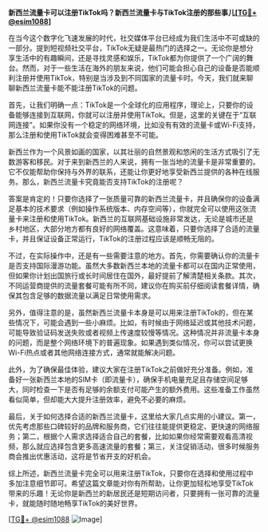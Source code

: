 **新西兰流量卡可以注册TikTok吗？新西兰流量卡与TikTok注册的那些事儿[[TG💪+ @esim1088](https://t.me/s/esim1088)]**

在当今这个数字化飞速发展的时代，社交媒体平台已经成为我们生活中不可或缺的一部分。提到短视频社交平台，TikTok无疑是最热门的选择之一。无论你是想分享生活中的有趣瞬间，还是寻找灵感和娱乐，TikTok都为你提供了一个广阔的舞台。然而，对于一些生活在海外的朋友来说，他们可能会担心自己的设备是否能顺利注册并使用TikTok，特别是当涉及到不同国家的流量卡时。今天，我们就来聊聊新西兰流量卡能不能注册TikTok的问题。

首先，让我们明确一点：TikTok是一个全球化的应用程序，理论上，只要你的设备能够连接到互联网，你就可以注册并使用TikTok。但是，这里的关键在于“互联网连接”。如果你没有一个稳定的网络环境，比如没有有效的流量卡或Wi-Fi支持，那么注册和使用TikTok就会变得困难甚至不可能。

新西兰作为一个风景如画的国家，以其壮丽的自然景观和悠闲的生活方式吸引了无数游客和移民。对于来到新西兰的人来说，拥有一张当地的流量卡是非常重要的。它不仅能帮助你保持与外界的联系，还能让你更好地享受新西兰提供的各种在线服务。那么，新西兰流量卡究竟能否支持TikTok的注册呢？

答案是肯定的！只要你选择了一张质量可靠的新西兰流量卡，并且确保你的设备满足基本的技术要求（例如操作系统版本、内存空间等），你就完全可以使用这张流量卡来注册和使用TikTok。新西兰的互联网基础设施非常发达，无论是城市还是乡村地区，大部分地方都有良好的网络覆盖。这意味着，只要你选择了合适的流量卡，并且保证设备正常运行，TikTok的注册过程应该是顺畅无阻的。

不过，在实际操作中，还是有一些需要注意的地方。首先，你需要确认你的流量卡是否支持国际漫游功能。虽然大多数新西兰本地的流量卡都可以在国内正常使用，但如果你计划出国旅行或长时间居住在国外，最好提前了解清楚相关条款。其次，不同运营商提供的流量套餐可能有所不同，建议你在购买前仔细阅读套餐详情，确保其包含足够的数据流量以满足日常使用需求。

另外，值得注意的是，虽然新西兰流量卡本身是可以用来注册TikTok的，但在某些情况下，可能会遇到一些小麻烦。比如，有时候由于网络延迟或其他技术问题，可能导致验证码发送失败或者视频上传速度较慢等情况。这种情况并非流量卡本身的问题，而是整个网络环境下的普遍现象。如果遇到类似情况，你可以尝试更换Wi-Fi热点或者其他网络连接方式，通常就能解决问题。

此外，为了确保最佳体验，建议大家在注册TikTok之前做好充分准备。例如，准备好一张新西兰本地的SIM卡（即流量卡），确保手机电量充足且存储空间足够大，同时检查一下是否有足够的余额支付可能产生的额外费用。这些准备工作虽然看似简单，但却能大大提升注册效率，避免不必要的麻烦。

最后，关于如何选择合适的新西兰流量卡，这里给大家几点实用的小建议。第一，优先考虑那些口碑较好的品牌和服务商，它们往往能提供更稳定、更快速的网络服务；第二，根据个人需求选择适合自己的套餐，比如如果你经常需要观看高清视频，那么就应选择包含更多高速流量的套餐；第三，关注促销活动，很多时候服务商会推出优惠活动，这将是节省开支的好机会。

综上所述，新西兰流量卡完全可以用来注册TikTok，只要你在选择和使用过程中多加注意细节即可。希望这篇文章能对你有所帮助，让你更加轻松地享受TikTok带来的乐趣！无论你是新西兰的新居民还是短期访问者，只要拥有一张可靠的流量卡，就能随时随地畅享TikTok的美好世界。

[[TG💪+ @esim1088](https://t.me/s/esim1088) ![Image](https://i.postimg.cc/4NQfJmqS/Snipaste-2025-05-13-00-14-12.png)]